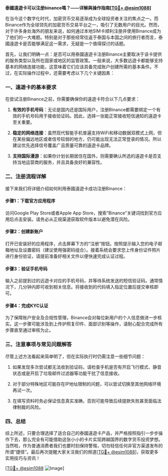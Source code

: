 **泰國遠遊卡可以注册binance嗎？——详解與操作指南[[TG💪+ @esim1088](https://t.me/s/esim1088)]**

在当今这个数字化时代，加密货币交易逐渐成为全球投资者关注的焦点之一。而Binance作为全球领先的加密货币交易平台之一，吸引了无数用户的目光。然而，对于许多身处海外的朋友来说，如何通过本地SIM卡顺利注册并使用Binance成为了他们的一大难题。特别是对于那些经常往返于泰国与本国之间的旅行者而言，泰國遠遊卡是否能够满足这一需求，无疑是一个值得探讨的话题。

首先，让我们明确一点：是否可以用泰國遠遊卡注册Binance主要取决于该卡提供的服务类型以及所在国家或地区的监管政策。一般来说，大多数远遊卡都能够支持基本的网络连接功能，这意味着它们应该具备完成账户创建所需的基本条件。不过，在实际操作过程中，还需要考虑以下几个关键因素：

### 一、遠遊卡的基本要求

在尝试注册Binance之前，你需要确保你的遠遊卡符合以下几点要求：

1. **有效的手机号码**：无论是国内还是国际用户，注册Binance都需要绑定一个有效的手机号码用于接收验证码。因此，选择一张能正常接收短信通知的遠遊卡至关重要。
   
2. **稳定的网络连接**：虽然现代智能手机普遍支持WiFi和移动数据双模式上网，但在某些偏远地区或者信号较弱的地方，仍可能出现无法正常登录的情况。所以建议优先选择信号覆盖广且质量可靠的遠遊卡品牌。

3. **支持国际漫游**：如果你计划长期居住在国外，则需要确认所选的遠遊卡是否支持当地运营商的服务，并且具备良好的兼容性。

### 二、注册流程详解

接下来我们将详细介绍如何利用泰國遠遊卡成功注册Binance：

#### 步骤1：下载官方应用程序
访问Google Play Store或者Apple App Store，搜索“Binance”关键词找到官方应用后点击安装。请务必从正规渠道获取软件版本以避免潜在风险。

#### 步骤2：创建新账户
打开已安装好的应用程序，点击屏幕下方的“注册”按钮。按照提示输入您的电子邮箱地址及设置密码（建议使用强密码组合）。接着系统会要求您上传身份证件照片进行身份验证，请提前准备好相关文件以便快速完成认证过程。

#### 步骤3：验证手机号码
输入之前提到过的远遊卡对应的手机号码，并等待系统发送的短信验证码。通常情况下，几分钟内即可收到相关信息。将接收到的代码填入指定位置后提交审核即可。

#### 步骤4：完成KYC认证
为了保障账户安全及合规性管理，Binance会对每位新用户的个人信息做进一步核实。这一步骤可能涉及到上传护照复印件、面部识别等操作，请耐心配合完成所有步骤直至通过审核为止。

### 三、注意事项与常见问题解答

尽管上述方法看起来简单明了，但在实际执行时仍需注意一些细节问题：

1. 如果发现多次尝试都无法收到验证码，请检查手机是否有开启飞行模式、静音状态或是开启了垃圾邮件过滤器等功能干扰了信息接收。
   
2. 对于部分特殊地区可能存在IP地址限制的问题，可以尝试切换至其他网络环境再试一次。

3. 在填写资料时务必保证信息真实准确，否则可能导致后续提款失败甚至面临法律制裁的风险。

### 四、总结

综上所述，只要合理选择了适合自己的泰國遠遊卡产品，并严格按照指引一步步操作下去，那么完全有可能借助这张小小的卡片实现跨越国界的数字货币投资梦想。当然啦，作为普通消费者我们也要时刻保持警惕，切勿轻信任何非官方渠道发布的所谓“捷径”。最后再次提醒大家关注我们的频道[[TG💪+ @esim1088](https://t.me/s/esim1088)]，获取更多实用技巧与资讯！

[[TG💪+ @esim1088](https://t.me/s/esim1088) ![Image](https://i.postimg.cc/4NQfJmqS/Snipaste-2025-05-13-00-14-12.png)]